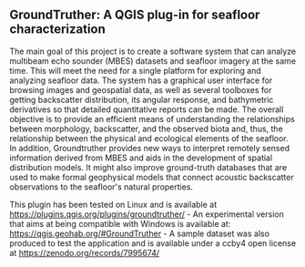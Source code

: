 ## GroundTruther: A QGIS plug-in for seafloor characterization



The main goal of this project is to create a software system that can analyze multibeam echo sounder (MBES) datasets and seafloor imagery at the same time. This will meet the need for a single platform for exploring and analyzing seafloor data. The system has a graphical user interface for browsing images and geospatial data, as well as several toolboxes for getting backscatter distribution, its angular response, and bathymetric derivatives so that detailed quantitative reports can be made. 
The overall objective is to provide an efficient means of understanding the relationships between morphology, backscatter, and the observed biota and, thus, the relationship between the physical and ecological elements of the seafloor. In addition, Groundtruther provides new ways to interpret remotely sensed information derived from MBES and aids in the development of spatial distribution models. It might also improve ground-truth databases that are used to make formal geophysical models that connect acoustic backscatter observations to the seafloor's natural properties.

This plugin has been tested on Linux and is available at https://plugins.qgis.org/plugins/groundtruther/ - An experimental version that aims at being compatible with Windows is available at:  https://qgis.geohab.org/#GroundTruther - A sample dataset was also produced to test the application and is available under a ccby4 open license at https://zenodo.org/records/7995674/ 

